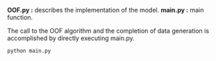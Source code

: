 **OOF.py :** describes the implementation of the model.
**main.py :** main function.

The call to the OOF algorithm and the completion of data generation is accomplished by directly executing main.py.

```python
python main.py
```

